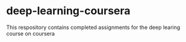# deep-learning-coursera

This respository contains completed assignments for the deep learing course on coursera
